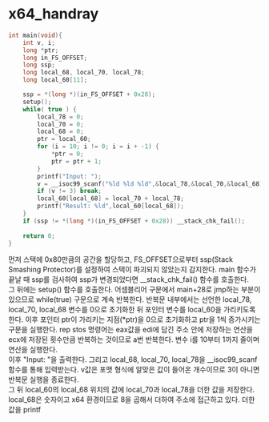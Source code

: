 # x64_handray


```C
int main(void){
    int v, i;
    long *ptr;
    long in_FS_OFFSET;
    long ssp;
    long local_68, local_70, local_78;
    long local_60[11];

    ssp = *(long *)(in_FS_OFFSET + 0x28);
    setup();
    while( true ) {
        local_78 = 0;
        local_70 = 0;
        local_68 = 0;
        ptr = local_60;
        for (i = 10; i != 0; i = i + -1) {
            *ptr = 0;
            ptr = ptr + 1;
        }
        printf("Input: ");
        v = __isoc99_scanf("%ld %ld %ld",&local_78,&local_70,&local_68);
        if (v != 3) break;
        local_60[local_68] = local_70 + local_78;
        printf("Result: %ld",local_60[local_68]);
    }
    if (ssp != *(long *)(in_FS_OFFSET + 0x28)) __stack_chk_fail();
    
    return 0;
}
```

먼저 스택에 0x80만큼의 공간을 할당하고, FS_OFFSET으로부터 ssp(Stack Smashing Protector)를 설정하여 스택이 파괴되지 않았는지 감지한다. main 함수가 끝날 때 ssp를 검사하여 ssp가 변경되었다면 __stack_chk_fail() 함수를 호출한다.  
그 뒤에는 setup() 함수를 호출한다. 어셈블리어 구문에서 main+28로 jmp하는 부분이 있으므로 while(true) 구문으로 계속 반복한다. 반복문 내부에서는 선언한 local_78, local_70, local_68 변수를 0으로 초기화한 뒤 포인터 변수를 local_60을 가리키도록 한다. 이후 포인터 ptr이 가리키는 지점(\*ptr)을 0으로 초기화하고 ptr을 1씩 증가시키는 구문을 실행한다. rep stos 명령어는 eax값을 edi에 담긴 주소 안에 저장하는 연산을 ecx에 저장된 횟수만큼 반복하는 것이므로 a번 반복한다. 변수 i를 10부터 1까지 줄이며 연산을 실행한다.  
이후 "Input: "을 출력한다. 그리고 local_68, local_70, local_78을 __isoc99_scanf 함수를 통해 입력받는다. v값은 포맷 형식에 알맞은 값이 들어온 개수이므로 3이 아니면 반복문 실행을 종료한다.  
그 뒤 local_60의 local_68 위치의 값에 local_70과 local_78을 더한 값을 저장한다. local_68은 숫자이고 x64 환경이므로 8을 곱해서 더하여 주소에 접근하고 있다. 더한 값을 printf 



